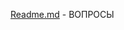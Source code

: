 [Readme.md](https://github.com/Dedok35/ExamAlgorithmization_PalaginD.V./files/11892150/Readme.md)  - ВОПРОСЫ
